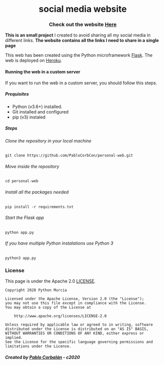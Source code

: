 <h1 align="center">social media website</h1>
<h3 align="center">Check out the website <a href="https://pablocorb.herokuapp.com">Here</a></h3>

**This is an small project** I created to avoid sharing all my social media in different links. **The website contains all the links I need to share in a single page**

This web has been created using the Python microframework [Flask](https://flask.palletsprojects.com/en/1.1.x/). The web is deployed on [Heroku](https://heroku.com).

#### Running the web in a custom server
If you want to run the web in a custom server, you should follow this steps.
##### Prequisites
* Python (v3.6+) installed.
* Git installed and configured
* pip (v3) instaled
##### Steps
###### Clone the repository in your local machine
```shell
git clone https://github.com/PabloCorbCon/personal-web.git
```
###### Move inside the repository
```shell
cd personal-web
```
###### Install all the packages needed
```shell
pip install -r requirements.txt
```
###### Start the Flask app
```
python app.py
```
###### If you have multiple Python instalations use Python 3
```
python3 app.py
```

### License
This page is under the Apache 2.0 [LICENSE](https://github.com/PabloCorbCon/personal-web/blob/master/LICENSE).
```
Copyright 2020 Python Murcia

Licensed under the Apache License, Version 2.0 (the "License");
you may not use this file except in compliance with the License.
You may obtain a copy of the License at

    http://www.apache.org/licenses/LICENSE-2.0

Unless required by applicable law or agreed to in writing, software
distributed under the License is distributed on an "AS IS" BASIS,
WITHOUT WARRANTIES OR CONDITIONS OF ANY KIND, either express or implied.
See the License for the specific language governing permissions and
limitations under the License.
```

##### Created by [Pablo Corbalán](https://pablocorb.herokuapp.com/) - c2020

